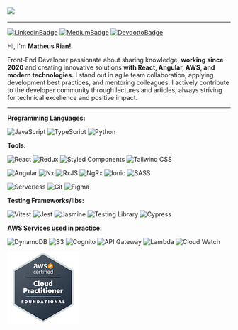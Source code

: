 <img src="https://github.com/Matheus-Rian/Matheus-Rian/assets/53922139/513eec0b-f14f-4e5a-b65f-7e7d2f06500a">

---

[![LinkedinBadge](https://img.shields.io/badge/-Linkedin-0A66C2?style=flat-square&logo=Linkedin&logoColor=white)](https://www.linkedin.com/in/matheus-riann/)
[![MediumBadge](https://img.shields.io/badge/-Medium-000000?style=flat-square&logo=medium&logoColor=white)](https://medium.com/@matheusriann)
[![DevdottoBadge](https://img.shields.io/badge/-Dev.to-0A0A0A?style=flat-square&logo=devdotto&logoColor=white)](https://dev.to/matheusriann)

Hi, I'm **Matheus Rian!**

Front-End Developer passionate about sharing knowledge, **working since 2020** and creating innovative solutions **with React, Angular, AWS, and modern technologies.** I stand out in agile team collaboration, applying development best practices, and mentoring colleagues. I actively contribute to the developer community through lectures and articles, always striving for technical excellence and positive impact.

---

**Programming Languages:**

  ![JavaScript](https://img.shields.io/badge/-JavaScript-F7B93E?style=flat-square&logo=javascript&logoColor=fff)
  ![TypeScript](https://img.shields.io/badge/-TypeScript-3178C6?style=flat-square&logo=typescript&logoColor=fff)
  ![Python](https://img.shields.io/badge/-Python-3776AB?style=flat-square&logo=python&logoColor=fff)

**Tools:**
  
  ![React](https://img.shields.io/badge/-React.js-61DAFB?style=flat-square&logo=react&logoColor=white)
  ![Redux](https://img.shields.io/badge/-Redux-764ABC?style=flat-square&logo=redux&logoColor=white)
  ![Styled Components](https://img.shields.io/badge/-Styled%20Components-DB7093?style=flat-square&logo=styledcomponents&logoColor=white)
  ![Tailwind CSS](https://img.shields.io/badge/-Tailwind-06B6D4?style=flat-square&logo=tailwindcss&logoColor=white)
  
  ![Angular](https://img.shields.io/badge/-Angular-BD002E?style=flat-square&logo=angular&logoColor=white)
  ![Nx](https://img.shields.io/badge/-Nx-0F182A?style=flat-square&logo=nx&logoColor=fff)
  ![RxJS](https://img.shields.io/badge/RxJS-%23B7178C.svg?style=flat-square&logo=reactivex&logoColor=white)
  ![NgRx](https://img.shields.io/badge/-NgRx-211324?style=flat-square&logo=ngrx&logoColor=fff)
  ![Ionic](https://img.shields.io/badge/-Ionic-84AAF7?style=flat-square&logo=ionic&logoColor=white)
  ![SASS](https://img.shields.io/badge/-SASS-C76494?style=flat-square&logo=sass&logoColor=white)

  
  ![Serverless](https://img.shields.io/badge/-Serverless-FD5750?style=flat-square&logo=serverless&logoColor=white)
  ![Git](https://img.shields.io/badge/-Git-F05032?style=flat-square&logo=git&logoColor=white)
  ![Figma](https://img.shields.io/badge/-Figma-F24E1E?style=flat-square&logo=figma&logoColor=white)

**Testing Frameworks/libs:**

  ![Vitest](https://img.shields.io/badge/-Vitest-3C4622?style=flat-square&logo=vitest&logoColor=white)
  ![Jest](https://img.shields.io/badge/-Jest-99435B?style=flat-square&logo=jest&logoColor=white)
  ![Jasmine](https://img.shields.io/badge/-Jasmine-8A4182?style=flat-square&logo=jasmine&logoColor=white)
  ![Testing Library](https://img.shields.io/badge/-Testing%20Library-E33332?style=flat-square&logo=testinglibrary&logoColor=white)
  ![Cypress](https://img.shields.io/badge/-Cypress-1A2734?style=flat-square&logo=cypress&logoColor=white)

**AWS Services used in practice:**

  ![DynamoDB](https://img.shields.io/badge/-DynamoDB-4053D6?style=flat-square&logo=amazondynamodb&logoColor=white)
  ![S3](https://img.shields.io/badge/-S3-569A31?style=flat-square&logo=amazons3&logoColor=white)
  ![Cognito](https://img.shields.io/badge/-Cognito-DD344C?style=flat-square&logo=amazoncognito&logoColor=white)
  ![API Gateway](https://img.shields.io/badge/-API%20Gateway-FF4F8B?style=flat-square&logo=amazonapigateway&logoColor=white)
  ![Lambda](https://img.shields.io/badge/-Lambda-FF9900?style=flat-square&logo=awslambda&logoColor=white)
  ![Cloud Watch](https://img.shields.io/badge/-Cloud%20Watch-FF4F8B?style=flat-square&logo=amazoncloudwatch&logoColor=white)
  
  ![AWS](assets/aws-certified-cloud-practitioner.png)
  

